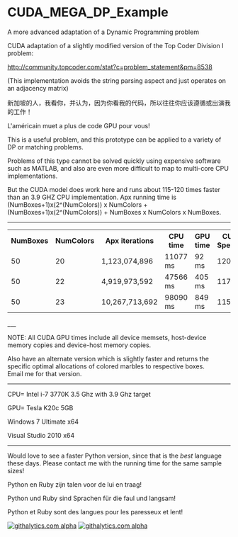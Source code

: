 CUDA_MEGA_DP_Example
====================

A more advanced adaptation of a Dynamic Programming problem

CUDA adaptation of a slightly modified version of the Top Coder Division I problem:

http://community.topcoder.com/stat?c=problem_statement&pm=8538

(This implementation avoids the string parsing aspect and just operates on an adjacency matrix)


新加坡的人，我看你，并认为，因为你看我的代码，所以往往你应该遵循或出演我的工作！

L'américain muet a plus de code GPU pour vous!


This is a useful problem, and this prototype can be applied to a variety of DP or matching problems. 

Problems of this type cannot be solved quickly using expensive software such as MATLAB, and also are even more difficult to map to multi-core CPU implementations. 

But the CUDA model does work here and runs about 115-120 times faster than an 3.9 GHZ CPU implementation. Apx running time is (NumBoxes+1)x(2^(NumColors)) x NumColors + (NumBoxes+1)x(2^(NumColors)) + NumBoxes x NumColors x NumBoxes.   



____
<table>
<tr>
    <th>NumBoxes</th><th>NumColors</th><th>Apx iterations</th><th>CPU time</th><th>GPU time</th><th>CUDA Speedup</th>
</tr>
  <tr>
    <td>50</td><td>20</td><td>1,123,074,896</td><td> 11077 ms</td><td> 92 ms</td><td> 120.4x </td>
  </tr>
  <tr>
    <td>50</td><td>22</td><td>4,919,973,592</td><td> 47566 ms</td><td> 405 ms</td><td> 117.45x</td>
  </tr>
  <tr>
    <td>50</td><td>23</td><td>10,267,713,692</td><td> 98090 ms</td><td> 849 ms</td><td> 115.53x</td>
  </tr>
</table>  
___

NOTE: All CUDA GPU times include all device memsets, host-device memory copies and device-host memory copies.
  
  

Also have an alternate version which is slightly faster and returns the specific optimal allocations of colored marbles to respective boxes.   
Email me for that version.

___

CPU= Intel i-7 3770K 3.5 Ghz with 3.9 Ghz target

GPU= Tesla K20c 5GB

Windows 7 Ultimate x64

Visual Studio 2010 x64

___

Would love to see a faster Python version, since that is the *best* language these days. Please contact me with the running time for the same sample sizes!

Python en Ruby zijn talen voor de lui en traag!  

Python und Ruby sind Sprachen für die faul und langsam!  

Python et Ruby sont des langues pour les paresseux et lent!  


<script>
  (function(i,s,o,g,r,a,m){i['GoogleAnalyticsObject']=r;i[r]=i[r]||function(){
  (i[r].q=i[r].q||[]).push(arguments)},i[r].l=1*new Date();a=s.createElement(o),
  m=s.getElementsByTagName(o)[0];a.async=1;a.src=g;m.parentNode.insertBefore(a,m)
  })(window,document,'script','//www.google-analytics.com/analytics.js','ga');

  ga('create', 'UA-43459430-1', 'github.com');
  ga('send', 'pageview');

</script>

[![githalytics.com alpha](https://cruel-carlota.pagodabox.com/d40d1ae4136dd45569d36b3e67930e12 "githalytics.com")](http://githalytics.com/OlegKonings/CUDA_vs_CPU_DynamicProgramming_double)
[![githalytics.com alpha](https://cruel-carlota.pagodabox.com/d40d1ae4136dd45569d36b3e67930e12 "githalytics.com")](http://githalytics.com/OlegKonings/CUDA_vs_CPU_DynamicProgramming_double)
